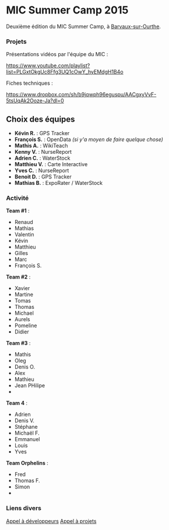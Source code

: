 # MIC Summer Camp 2015

Deuxième édition du MIC Summer Camp, à [Barvaux-sur-Ourthe](https://www.google.be/maps/place/Azur+en+Ardenne/@50.357658,5.4963748,15z/data=!4m2!3m1!1s0x0:0x1f5475871c2aa087?sa=X&ved=0CJEBEPwSMAxqFQoTCO-D6b7hgMcCFYO4FAodZYUB7A).


### Projets
Présentations vidéos par l'équipe du MIC :

https://www.youtube.com/playlist?list=PLGxtOkgUc8Ffg3UQ1cOwY_hyEMdgH1B4o

Fiches techniques :

https://www.dropbox.com/sh/b9jqwph96eguspu/AACgxyVvF-5tsUqAk2Ooze-Ja?dl=0

## Choix des équipes
- **Kévin R.** : GPS Tracker
- **François S.** : OpenData *(si y'a moyen de faire quelque chose)*
- **Mathis A.** : WikiTeach
- **Kenny V.** : NurseReport
- **Adrien C.** : WaterStock
- **Matthieu V.** : Carte Interactive
- **Yves C.** : NurseReport
- **Benoit D.** : GPS Tracker
- **Mathias B.** : ExpoRater / WaterStock

### Activité
**Team #1** : 
- Renaud 
- Mathias
- Valentin
- Kévin
- Matthieu
- Gilles
- Marc
- François S.

**Team #2** :
- Xavier
- Martine
- Tomas
- Thomas
- Michael
- Aurels
- Pomeline
- Didier

**Team #3** : 
- Mathis
- Oleg
- Denis O.
- Alex
- Mathieu
- Jean PHilipe
- 

**Team 4** :
- Adrien
- Denis V.
- Stéphane
- Michaël F.
- Emmanuel
- Louis
- Yves

**Team Orphelins** : 
- Fred
- Thomas F.
- Simon
- 

### Liens divers
[Appel à développeurs](http://checkthis.com/j0nc) 
[Appel à projets](http://www.softlab.be/summercamp/appelprojets)

